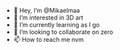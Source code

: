 - 👋 Hey, I’m @Mikaelmaa
- 👀 I’m interested in 3D art
- 🌱 I’m currently learning as I go
- 💞️ I’m looking to collaborate on zero
- 📫 How to reach me nvm

<!---
Mikaelmaa/Mikaelmaa is a ✨ special ✨ repository because its `README.md` (this file) appears on your GitHub profile.
You can click the Preview link to take a look at your changes.
--->
